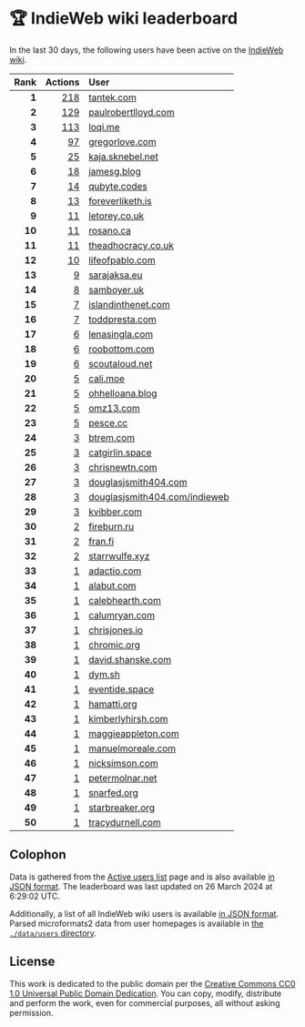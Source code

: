 # 🏆 IndieWeb wiki leaderboard

In the last 30 days, the following users have been active on the [IndieWeb wiki](https://indieweb.org).

| Rank | Actions | User |
|-----:|--------:|:-----|
| **1** | [218](https://indieweb.org/Special:Contributions/Tantek.com) | [tantek.com](http://tantek.com) |
| **2** | [129](https://indieweb.org/Special:Contributions/Paulrobertlloyd.com) | [paulrobertlloyd.com](http://paulrobertlloyd.com) |
| **3** | [113](https://indieweb.org/Special:Contributions/Loqi.me) | [loqi.me](http://loqi.me) |
| **4** | [97](https://indieweb.org/Special:Contributions/Gregorlove.com) | [gregorlove.com](http://gregorlove.com) |
| **5** | [25](https://indieweb.org/Special:Contributions/Kaja.sknebel.net) | [kaja.sknebel.net](http://kaja.sknebel.net) |
| **6** | [18](https://indieweb.org/Special:Contributions/Jamesg.blog) | [jamesg.blog](http://jamesg.blog) |
| **7** | [14](https://indieweb.org/Special:Contributions/Qubyte.codes) | [qubyte.codes](http://qubyte.codes) |
| **8** | [13](https://indieweb.org/Special:Contributions/Foreverliketh.is) | [foreverliketh.is](http://foreverliketh.is) |
| **9** | [11](https://indieweb.org/Special:Contributions/Letorey.co.uk) | [letorey.co.uk](http://letorey.co.uk) |
| **10** | [11](https://indieweb.org/Special:Contributions/Rosano.ca) | [rosano.ca](http://rosano.ca) |
| **11** | [11](https://indieweb.org/Special:Contributions/Theadhocracy.co.uk) | [theadhocracy.co.uk](http://theadhocracy.co.uk) |
| **12** | [10](https://indieweb.org/Special:Contributions/Lifeofpablo.com) | [lifeofpablo.com](http://lifeofpablo.com) |
| **13** | [9](https://indieweb.org/Special:Contributions/Sarajaksa.eu) | [sarajaksa.eu](http://sarajaksa.eu) |
| **14** | [8](https://indieweb.org/Special:Contributions/Samboyer.uk) | [samboyer.uk](http://samboyer.uk) |
| **15** | [7](https://indieweb.org/Special:Contributions/Islandinthenet.com) | [islandinthenet.com](http://islandinthenet.com) |
| **16** | [7](https://indieweb.org/Special:Contributions/Toddpresta.com) | [toddpresta.com](http://toddpresta.com) |
| **17** | [6](https://indieweb.org/Special:Contributions/Lenasingla.com) | [lenasingla.com](http://lenasingla.com) |
| **18** | [6](https://indieweb.org/Special:Contributions/Roobottom.com) | [roobottom.com](http://roobottom.com) |
| **19** | [6](https://indieweb.org/Special:Contributions/Scoutaloud.net) | [scoutaloud.net](http://scoutaloud.net) |
| **20** | [5](https://indieweb.org/Special:Contributions/Cali.moe) | [cali.moe](http://cali.moe) |
| **21** | [5](https://indieweb.org/Special:Contributions/Ohhelloana.blog) | [ohhelloana.blog](http://ohhelloana.blog) |
| **22** | [5](https://indieweb.org/Special:Contributions/Omz13.com) | [omz13.com](http://omz13.com) |
| **23** | [5](https://indieweb.org/Special:Contributions/Pesce.cc) | [pesce.cc](http://pesce.cc) |
| **24** | [3](https://indieweb.org/Special:Contributions/Btrem.com) | [btrem.com](http://btrem.com) |
| **25** | [3](https://indieweb.org/Special:Contributions/Catgirlin.space) | [catgirlin.space](http://catgirlin.space) |
| **26** | [3](https://indieweb.org/Special:Contributions/Chrisnewtn.com) | [chrisnewtn.com](http://chrisnewtn.com) |
| **27** | [3](https://indieweb.org/Special:Contributions/Douglasjsmith404.com) | [douglasjsmith404.com](http://douglasjsmith404.com) |
| **28** | [3](https://indieweb.org/Special:Contributions/Douglasjsmith404.com_indieweb) | [douglasjsmith404.com/indieweb](http://douglasjsmith404.com/indieweb) |
| **29** | [3](https://indieweb.org/Special:Contributions/Kvibber.com) | [kvibber.com](http://kvibber.com) |
| **30** | [2](https://indieweb.org/Special:Contributions/Fireburn.ru) | [fireburn.ru](http://fireburn.ru) |
| **31** | [2](https://indieweb.org/Special:Contributions/Fran.fi) | [fran.fi](http://fran.fi) |
| **32** | [2](https://indieweb.org/Special:Contributions/Starrwulfe.xyz) | [starrwulfe.xyz](http://starrwulfe.xyz) |
| **33** | [1](https://indieweb.org/Special:Contributions/Adactio.com) | [adactio.com](http://adactio.com) |
| **34** | [1](https://indieweb.org/Special:Contributions/Alabut.com) | [alabut.com](http://alabut.com) |
| **35** | [1](https://indieweb.org/Special:Contributions/Calebhearth.com) | [calebhearth.com](http://calebhearth.com) |
| **36** | [1](https://indieweb.org/Special:Contributions/Calumryan.com) | [calumryan.com](http://calumryan.com) |
| **37** | [1](https://indieweb.org/Special:Contributions/Chrisjones.io) | [chrisjones.io](http://chrisjones.io) |
| **38** | [1](https://indieweb.org/Special:Contributions/Chromic.org) | [chromic.org](http://chromic.org) |
| **39** | [1](https://indieweb.org/Special:Contributions/David.shanske.com) | [david.shanske.com](http://david.shanske.com) |
| **40** | [1](https://indieweb.org/Special:Contributions/Dym.sh) | [dym.sh](http://dym.sh) |
| **41** | [1](https://indieweb.org/Special:Contributions/Eventide.space) | [eventide.space](http://eventide.space) |
| **42** | [1](https://indieweb.org/Special:Contributions/Hamatti.org) | [hamatti.org](http://hamatti.org) |
| **43** | [1](https://indieweb.org/Special:Contributions/Kimberlyhirsh.com) | [kimberlyhirsh.com](http://kimberlyhirsh.com) |
| **44** | [1](https://indieweb.org/Special:Contributions/Maggieappleton.com) | [maggieappleton.com](http://maggieappleton.com) |
| **45** | [1](https://indieweb.org/Special:Contributions/Manuelmoreale.com) | [manuelmoreale.com](http://manuelmoreale.com) |
| **46** | [1](https://indieweb.org/Special:Contributions/Nicksimson.com) | [nicksimson.com](http://nicksimson.com) |
| **47** | [1](https://indieweb.org/Special:Contributions/Petermolnar.net) | [petermolnar.net](http://petermolnar.net) |
| **48** | [1](https://indieweb.org/Special:Contributions/Snarfed.org) | [snarfed.org](http://snarfed.org) |
| **49** | [1](https://indieweb.org/Special:Contributions/Starbreaker.org) | [starbreaker.org](http://starbreaker.org) |
| **50** | [1](https://indieweb.org/Special:Contributions/Tracydurnell.com) | [tracydurnell.com](http://tracydurnell.com) |


## Colophon

Data is gathered from the [Active users list](https://indieweb.org/Special:ActiveUsers) page and is also available [in JSON format](https://github.com/jgarber623/indieweb-wiki-leaderboard/blob/main/data/leaderboard.json). The leaderboard was last updated on 26 March 2024 at 6:29:02 UTC.

Additionally, a list of all IndieWeb wiki users is available [in JSON format](https://github.com/jgarber623/indieweb-wiki-leaderboard/blob/main/data/users.json). Parsed microformats2 data from user homepages is available in [the `./data/users` directory](https://github.com/jgarber623/indieweb-wiki-leaderboard/blob/main/data/users).

## License

This work is dedicated to the public domain per the [Creative Commons CC0 1.0 Universal Public Domain Dedication](https://creativecommons.org/publicdomain/zero/1.0/). You can copy, modify, distribute and perform the work, even for commercial purposes, all without asking permission.
